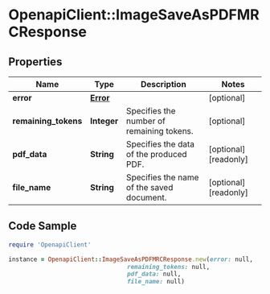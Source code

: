 # OpenapiClient::ImageSaveAsPDFMRCResponse

## Properties

Name | Type | Description | Notes
------------ | ------------- | ------------- | -------------
**error** | [**Error**](Error.md) |  | [optional] 
**remaining_tokens** | **Integer** | Specifies the number of remaining tokens. | [optional] 
**pdf_data** | **String** | Specifies the data of the produced PDF. | [optional] [readonly] 
**file_name** | **String** | Specifies the name of the saved document. | [optional] [readonly] 

## Code Sample

```ruby
require 'OpenapiClient'

instance = OpenapiClient::ImageSaveAsPDFMRCResponse.new(error: null,
                                 remaining_tokens: null,
                                 pdf_data: null,
                                 file_name: null)
```


